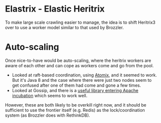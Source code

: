 Elastrix - Elastic Heritrix
===========================

To make large scale crawling easier to manage, the idea is to shift Heritrix3 over to use a worker model similar to that used by Brozzler.

Auto-scaling
============

Once nice-to-have would be auto-scaling, where the heritrix workers are aware of each other and can cope as workers come and go from the pool.

* Looked at raft-based coordination, using [Atomix](http://atomix.io/atomix/docs/groups/), and it seemed to work. But it's Java 8 and the case where there were just two nodes seem to get confused after one of them had come and gone a few times.
* Looked at Gossip, and there is a [useful library entering Apache incubation](http://gossip.incubator.apache.org/) which seems to work well.

However, these are both likely to be overkill right now, and it should be sufficient to use the frontier itself (e.g. Redis) as the lock/coordination system (as Brozzler does with RethinkDB).

